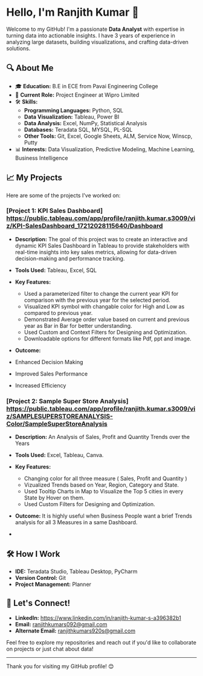 # Hello, I'm Ranjith Kumar 👋

Welcome to my GitHub! I'm a passionate **Data Analyst** with expertise in turning data into actionable insights. I have 3 years of experience in analyzing large datasets, building visualizations, 
and crafting data-driven solutions.

## 🔍 About Me

- 🎓 **Education:** B.E in ECE from Pavai Engineering College
- 💼 **Current Role:** Project Engineer at Wipro Limited
- 🛠️ **Skills:** 
  - **Programming Languages:** Python, SQL
  - **Data Visualization:** Tableau, Power BI
  - **Data Analysis:** Excel, NumPy, Statistical Analysis
  - **Databases:** Teradata SQL, MYSQL, PL-SQL
  - **Other Tools:** Git, Excel, Google Sheets, ALM, Service Now, Winscp, Putty
- 📊 **Interests:** Data Visualization, Predictive Modeling, Machine Learning, Business Intelligence

## 📈 My Projects

Here are some of the projects I've worked on:

### [Project 1: KPI Sales Dashboard] https://public.tableau.com/app/profile/ranjith.kumar.s3009/viz/KPI-SalesDashboard_17212028115640/Dashboard
- **Description:** The goal of this project was to create an interactive and dynamic KPI Sales Dashboard in Tableau to provide stakeholders with real-time insights into key sales metrics,
                   allowing for data-driven decision-making and performance tracking.
- **Tools Used:** Tableau, Excel, SQL
- **Key Features:**
  - Used a parameterized filter to change the current year KPI for comparison with the previous year for the selected period.
  - Visualized KPI symbol with changable color for High and Low as compared to previous year.
  - Demonstrated Average order value based on current and previous year as Bar in Bar for better understanding.
  - Used Custom and Context Filters for Designing and Optimization.
  - Downloadable options for different formats like Pdf, ppt and image.
  
- **Outcome:**
- Enhanced Decision Making
- Improved Sales Performance
- Increased Efficiency

### [Project 2: Sample Super Store Analysis] https://public.tableau.com/app/profile/ranjith.kumar.s3009/viz/SAMPLESUPERSTOREANALYSIS-Color/SampleSuperStoreAnalysis
- **Description:** An Analysis of Sales, Profit and Quantity Trends over the Years
- **Tools Used:** Excel, Tableau, Canva.
- **Key Features:**
  - Changing color for all three measure ( Sales, Profit and Quantity )
  - Vizualized Trends based on Year, Region, Category and State.
  - Used Tooltip Charts in Map to Visualize the Top 5 cities in every State by Hover on them.
  - Used Custom Filters for Designing and Optimization.
  
- **Outcome:** It is highly useful when Business People want a brief Trends analysis for all 3 Measures in a same Dashboard.
- 

## 🛠️ How I Work

- **IDE:** Teradata Studio, Tableau Desktop, PyCharm
- **Version Control:** Git
- **Project Management:** Planner

## 🤝 Let's Connect!

- **LinkedIn:** https://www.linkedin.com/in/ranjith-kumar-s-a396382b1
- **Email:** ranjithkumars092@gmail.com
- **Alternate Email:** ranjithkumars920s@gmail.com

Feel free to explore my repositories and reach out if you'd like to collaborate on projects or just chat about data!

---

Thank you for visiting my GitHub profile! 😊

